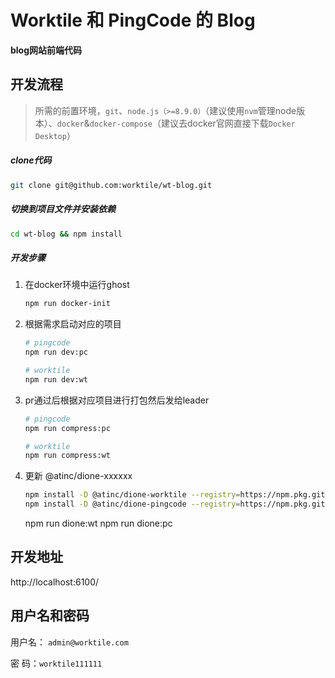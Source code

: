 # Worktile 和 PingCode 的 Blog

**blog网站前端代码**

## 开发流程

> 所需的前置环境，`git`、`node.js（>=8.9.0）`（建议使用`nvm`管理node版本）、`docker`&`docker-compose`（建议去docker官网直接下载`Docker Desktop`）

##### clone代码

```bash
git clone git@github.com:worktile/wt-blog.git
```

##### 切换到项目文件并安装依赖

```bash
cd wt-blog && npm install
```

##### 开发步骤

1. 在docker环境中运行ghost

   ```bash
   npm run docker-init
   ```

2. 根据需求启动对应的项目

   ```bash
   # pingcode
   npm run dev:pc
   
   # worktile
   npm run dev:wt
   ```

3. pr通过后根据对应项目进行打包然后发给leader

   ```bash
   # pingcode
   npm run compress:pc
   
   # worktile
   npm run compress:wt
   ```

4. 更新 @atinc/dione-xxxxxx

   ```bash
   npm install -D @atinc/dione-worktile --registry=https://npm.pkg.github.com/
   npm install -D @atinc/dione-pingcode --registry=https://npm.pkg.github.com/
   ```

   npm run dione:wt
   npm run dione:pc

## 开发地址

http://localhost:6100/

## 用户名和密码

用户名： `admin@worktile.com` 

密    码：`worktile111111`
